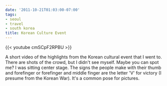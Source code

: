 ```yaml
---
date: '2011-10-21T01:03:00-07:00'
tags:
- seoul
- travel
- south korea
title: Korean Culture Event
---
```


{{< youtube cmSCpF2RPBU >}}

A short video of the highlights from the Korean cultural event that I went to. There are shots of the crowd, but I didn't see myself. Maybe you can spot me? I was sitting center stage. The signs the people make with their thumb and forefinger or forefinger and middle finger are the letter 'V' for victory (I presume from the Korean War). It's a common pose for pictures.
